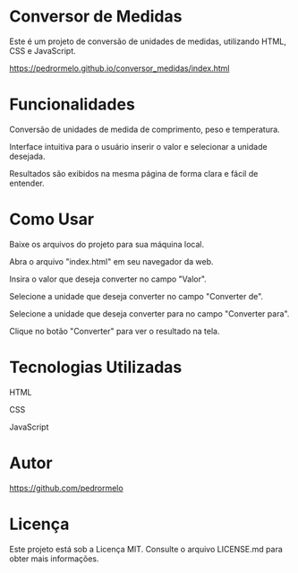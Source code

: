 # Conversor de Medidas

Este é um projeto de conversão de unidades de medidas, utilizando HTML, CSS e JavaScript.

https://pedrormelo.github.io/conversor_medidas/index.html

# Funcionalidades

Conversão de unidades de medida de comprimento, peso e temperatura.

Interface intuitiva para o usuário inserir o valor e selecionar a unidade desejada.

Resultados são exibidos na mesma página de forma clara e fácil de entender.

# Como Usar

Baixe os arquivos do projeto para sua máquina local.

Abra o arquivo "index.html" em seu navegador da web.

Insira o valor que deseja converter no campo "Valor".

Selecione a unidade que deseja converter no campo "Converter de".

Selecione a unidade que deseja converter para no campo "Converter para".

Clique no botão "Converter" para ver o resultado na tela.

# Tecnologias Utilizadas

HTML

CSS

JavaScript

# Autor

https://github.com/pedrormelo

# Licença
Este projeto está sob a Licença MIT. Consulte o arquivo LICENSE.md para obter mais informações.
